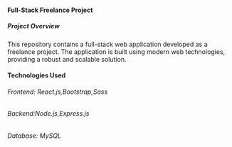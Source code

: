<h4>Full-Stack Freelance Project</h4>
<h5>Project Overview</h5>
<p>This repository contains a full-stack web application developed as a freelance project. The application is built using modern web technologies, providing a robust and scalable solution.</p>

<h4>Technologies Used</h4>
<h6>Frontend: React.js,Bootstrap,Sass</h6>
<h6>Backend:Node.js,Express.js</h6>
<h6>Database: MySQL</h6>
